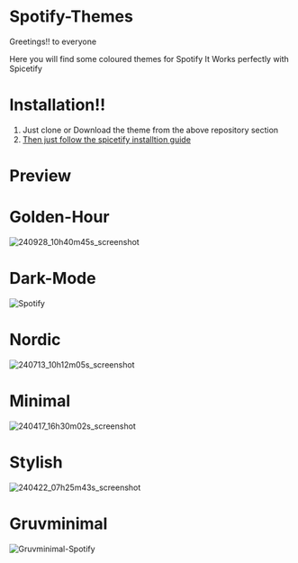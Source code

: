 # Spotify-Themes
Greetings!! to everyone

Here you will find some coloured themes for Spotify
It Works perfectly with Spicetify

# Installation!!
1. Just clone or Download the theme from the above repository section
2. [Then just follow the spicetify installtion guide](https://spicetify.app/docs/getting-started/)

# Preview

# Golden-Hour
![240928_10h40m45s_screenshot](https://github.com/user-attachments/assets/70926494-b2dc-4fe0-ae9f-6623f9432981)

# Dark-Mode
![Spotify](https://github.com/MrVivekRajan/Spotify-Themes/assets/85994908/bd0d3579-f847-4934-9ab7-74d90392e3c1)

# Nordic
![240713_10h12m05s_screenshot](https://github.com/user-attachments/assets/46a947be-e5cf-4cc8-9ce9-16219debde3a)

# Minimal 
![240417_16h30m02s_screenshot](https://github.com/MrVivekRajan/Spotify-Themes/assets/85994908/ce0a89d7-e6be-4c81-90d7-0647e4092e81)

# Stylish
![240422_07h25m43s_screenshot](https://github.com/MrVivekRajan/Spotify-Themes/assets/85994908/6b84716d-e363-45a8-a056-453ae7ba0a07)

# Gruvminimal
![Gruvminimal-Spotify](https://github.com/MrVivekRajan/Discord-Themes/assets/85994908/b514d56a-e312-4753-a6d9-307b09b2c48b)
